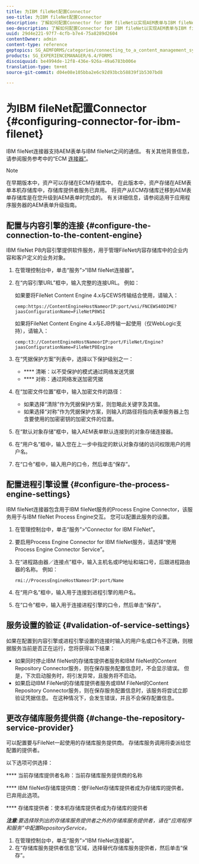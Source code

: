 ```yaml
---
title: 为IBM fileNet配置Connector
seo-title: 为IBM fileNet配置Connector
description: 了解如何配置Connector for IBM fileNet以实现AEM表单与IBM fileNet之间的通信。
seo-description: 了解如何配置Connector for IBM fileNet以实现AEM表单与IBM fileNet之间的通信。
uuid: 29d4e221-97f7-4cfb-b7e4-75a8289d2604
contentOwner: admin
content-type: reference
geptopics: SG_AEMFORMS/categories/connecting_to_a_content_management_system
products: SG_EXPERIENCEMANAGER/6.4/FORMS
discoiquuid: be4994de-12f8-436e-926a-49a6783b006e
translation-type: tm+mt
source-git-commit: d04e08e105bba2e6c92d93bcb58839f1b5307bd8

---
```



# 为IBM fileNet配置Connector {#configuring-connector-for-ibm-filenet}

IBM fileNet连接器支持AEM表单与IBM fileNet之间的通信。 有关其他背景信息，请参阅服务参考中的“ECM [连接器”](https://www.adobe.com/go/learn_aemforms_services_63)。

>[!NOTE]
>
>在早期版本中，资产可以存储在ECM存储库中。 在此版本中，资产存储在AEM表单本机存储库中，存储库提供者服务已弃用。 将资产从ECM存储库迁移到AEM表单存储库是在您升级到AEM表单时完成的。 有关详细信息，请参阅适用于应用程序服务器的AEM表单升级指南。

## 配置与内容引擎的连接 {#configure-the-connection-to-the-content-engine}

IBM fileNet P8内容引擎提供软件服务，用于管理FileNet内容存储库中的企业内容和客户定义的业务对象。

1. 在管理控制台中，单击“服务”>“IBM fileNet连接器”。
1. 在“内容引擎URL”框中，输入完整的连接URL。 例如：

   如果要将FileNet Content Engine 4.x与CEWS传输结合使用，请输入：

   `cemp:https://ContentEngineHostNameorIP:port/wsi/FNCEWS40DIME?jaasConfigurationName=FileNetP8WSI`

   如果将FileNet Content Engine 4.x与EJB传输一起使用（仅WebLogic支持），请输入：

   `cemp:t3://ContentEngineHostNameorIP:port/FileNet/Engine?jaasConfigurationName=FileNetP8Engine`

1. 在“凭据保护方案”列表中，选择以下保护级别之一：

   * **** 清晰：以不受保护的模式通过网络发送凭据
   * **** 对称：通过网络发送加密凭据

1. 在“加密文件位置”框中，输入加密文件的路径：

   * 如果选择“清除”作为凭据保护方案，则忽略此关键字及其值。
   * 如果选择“对称”作为凭据保护方案，则输入的路径将指向表单服务器上包含要使用的加密密钥的加密文件的位置。

1. 在“默认对象存储”框中，输入AEM表单默认连接到的对象存储连接器。
1. 在“用户名”框中，输入您在上一步中指定的默认对象存储的访问权限用户的用户名。
1. 在“口令”框中，输入用户的口令，然后单击“保存”。

## 配置进程引擎设置 {#configure-the-process-engine-settings}

IBM fileNet连接器包含用于IBM fileNet服务的Process Engine Connector，该服务用于与IBM fileNet Process Engine交互。 您可以配置此服务的设置。

1. 在管理控制台中，单击“服务”>“Connector for IBM FileNet”。
1. 要启用Process Engine Connector for IBM fileNet服务，请选择“使用Process Engine Connector Service”。
1. 在“进程路由器／连接点”框中，输入主机名或IP地址和端口号，后跟进程路由器的名称。 例如：

   `rmi://ProcessEngineHostNameorIP:port/Name`

1. 在“用户名”框中，输入用于连接到进程引擎的用户名。
1. 在“口令”框中，输入用于连接进程引擎的口令，然后单击“保存”。

## 服务设置的验证 {#validation-of-service-settings}

如果在配置到内容引擎或进程引擎设置的连接时输入的用户名或口令不正确，则根据服务当前是否正在运行，您将获得以下结果：

* 如果同时停止IBM fileNet的存储库提供者服务和IBM fileNet的Content Repository Connector服务，则在保存服务配置信息时，不会显示错误。 但是，下次启动服务时，将引发异常，且服务将不启动。
* 如果启动IBM FileNet的存储库提供者服务或IBM FileNet的Content Repository Connector服务，则在保存服务配置信息时，该服务将尝试立即验证凭据信息。 在这种情况下，会发生错误，并且不会保存配置信息。

## 更改存储库服务提供商 {#change-the-repository-service-provider}

可以配置要与FileNet一起使用的存储库服务提供商。 存储库服务调用将委派给您配置的提供者。

以下选项可供选择：

**** 当前存储库提供者名称：当前存储库服务提供商的名称

**** IBM fileNet存储库提供商：使FileNet存储库提供者成为存储库的提供者。 已弃用此选项。

**** 存储库提供者：使本机存储库提供者成为存储库的提供者

***注意&#x200B;**:要选择除列出的存储库服务提供者之外的存储库服务提供者，请在“应用程序和服务”中配置RepositoryService。<!-- Fix broken link(See Managing Services) -->*

1. 在管理控制台中，单击“服务”>“IBM fileNet连接器”。
1. 在“存储库服务提供者信息”区域，选择替代存储库服务提供者，然后单击“保存”。

